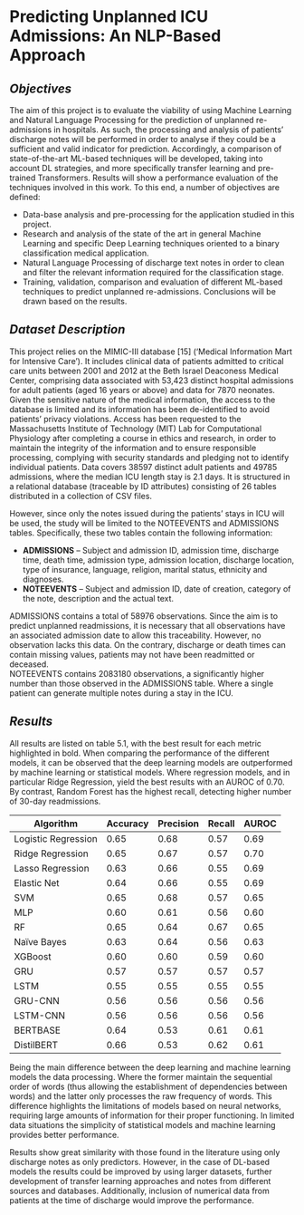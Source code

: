 ﻿# Predicting Unplanned ICU Admissions: An NLP-Based Approach

## _**Objectives**_
The aim of this project is to evaluate the viability of using Machine Learning and Natural Language Processing for the prediction of unplanned re-admissions in hospitals. As
such, the processing and analysis of patients’ discharge notes will be performed in order
to analyse if they could be a sufficient and valid indicator for prediction. Accordingly,
a comparison of state-of-the-art ML-based techniques will be developed, taking into account DL strategies, and more specifically transfer learning and pre-trained Transformers.
Results will show a performance evaluation of the techniques involved in this work.
To this end, a number of objectives are defined:
* Data-base analysis and pre-processing for the application studied in this project.    
* Research and analysis of the state of the art in general Machine Learning and specific
Deep Learning techniques oriented to a binary classification medical application.    
* Natural Language Processing of discharge text notes in order to clean and filter the
relevant information required for the classification stage.    
* Training, validation, comparison and evaluation of different ML-based techniques to
predict unplanned re-admissions. Conclusions will be drawn based on the results.

## _**Dataset Description**_
This project relies on the MIMIC-III database [15] (‘Medical Information Mart for Intensive Care’). It includes clinical data of patients admitted to critical care units between
2001 and 2012 at the Beth Israel Deaconess Medical Center, comprising data associated
with 53,423 distinct hospital admissions for adult patients (aged 16 years or above) and
data for 7870 neonates. Given the sensitive nature of the medical information, the access
to the database is limited and its information has been de-identified to avoid patients’ privacy violations. Access has been requested to the Massachusetts Institute of Technology
(MIT) Lab for Computational Physiology after completing a course in ethics and research,
in order to maintain the integrity of the information and to ensure responsible processing,
complying with security standards and pledging not to identify individual patients.
Data covers 38597 distinct adult patients and 49785 admissions, where the median
ICU length stay is 2.1 days. It is structured in a relational database (traceable by ID
attributes) consisting of 26 tables distributed in a collection of CSV files.    

However, since only the notes issued during the patients’ stays in ICU will be used,
the study will be limited to the NOTEEVENTS and ADMISSIONS tables. Specifically,
these two tables contain the following information:
* **ADMISSIONS** – Subject and admission ID, admission time, discharge time, death
time, admission type, admission location, discharge location, type of insurance, language, religion, marital status, ethnicity and diagnoses.
* **NOTEEVENTS** – Subject and admission ID, date of creation, category of the note,
description and the actual text.
 
ADMISSIONS contains a total of 58976 observations. Since the aim is to predict unplanned readmissions, it is necessary that all observations have an associated admission
date to allow this traceability. However, no observation lacks this data. On the contrary, discharge or death times can contain missing values, patients may not have been
readmitted or deceased.     
NOTEEVENTS contains 2083180 observations, a significantly higher number than
those observed in the ADMISSIONS table. Where a single patient can generate multiple
notes during a stay in the ICU.


## _**Results**_

All results are listed on table 5.1, with the best result for each metric highlighted in bold.
When comparing the performance of the different models, it can be observed that the
deep learning models are outperformed by machine learning or statistical models. Where
regression models, and in particular Ridge Regression, yield the best results with an
AUROC of 0.70. By contrast, Random Forest has the highest recall, detecting higher number of
30-day readmissions.

| Algorithm       | Accuracy | Precision | Recall | AUROC |
|-----------------|----------|-----------|--------|-------|
| Logistic Regression | 0.65 | 0.68 | 0.57 | 0.69 |
| Ridge Regression | 0.65 | 0.67 | 0.57 | 0.70 |
| Lasso Regression | 0.63 | 0.66 | 0.55 | 0.69 |
| Elastic Net | 0.64 | 0.66 | 0.55 | 0.69 |
| SVM | 0.65 | 0.68 | 0.57 | 0.65 |
| MLP | 0.60 | 0.61 | 0.56 | 0.60 |
| RF | 0.65 | 0.64 | 0.67 | 0.65 |
| Naïve Bayes | 0.63 | 0.64 | 0.56 | 0.63 |
| XGBoost | 0.60 | 0.60 | 0.59 | 0.60 |
| GRU | 0.57 | 0.57 | 0.57 | 0.57 |
| LSTM | 0.55 | 0.55 | 0.55 | 0.55 |
| GRU-CNN | 0.56 | 0.56 | 0.56 | 0.56 |
| LSTM-CNN | 0.56 | 0.56 | 0.56 | 0.56 |
| BERTBASE | 0.64 | 0.53 | 0.61 | 0.61 |
| DistilBERT | 0.66 | 0.53 | 0.62 | 0.61 |

Being the main difference between the deep learning and machine learning models the
data processing. Where the former maintain the sequential order of words (thus allowing
the establishment of dependencies between words) and the latter only processes the raw
frequency of words. This difference highlights the limitations of models based on neural
networks, requiring large amounts of information for their proper functioning. In limited
data situations the simplicity of statistical models and machine learning provides better
performance.       

Results show great similarity with those found in the literature using only discharge
notes as only predictors. However, in the case of DL-based models the results could be
improved by using larger datasets, further development of transfer learning approaches
and notes from different sources and databases. Additionally, inclusion of numerical data
from patients at the time of discharge would improve the performance.
